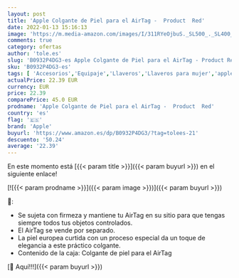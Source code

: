 ```yaml
---
layout: post
title: 'Apple Colgante de Piel para el AirTag -  Product  Red'
date: 2022-01-13 15:16:13
image: 'https://m.media-amazon.com/images/I/311RYeOjbuS._SL500_._SL400_.jpg'
comments: true
category: ofertas
author: 'tole.es'
slug: 'B0932P4DG3-es Apple Colgante de Piel para el AirTag - Product Red'
sku: 'B0932P4DG3-es'
tags: [ 'Accesorios','Equipaje','Llaveros','Llaveros para mujer','apple', ]
actualPrice: 22.39 EUR
currency: EUR
price: 22.39
comparePrice: 45.0 EUR
prodname: 'Apple Colgante de Piel para el AirTag -  Product  Red'
country: 'es'
flag: '🇪🇸'
brand: 'Apple'
buyurl: 'https://www.amazon.es/dp/B0932P4DG3/?tag=tolees-21'
descuento: '50.24'
average: '22.39'
---
```


En este momento está [{{< param title >}}]({{< param buyurl >}}) en el siguiente enlace!

[![{{< param prodname >}}]({{< param image >}})]({{< param buyurl >}})

🔎:

- Se sujeta con firmeza y mantiene tu AirTag en su sitio para que tengas siempre todos tus objetos controlados.
- El AirTag se vende por separado.
- La piel europea curtida con un proceso especial da un toque de elegancia a este práctico colgante.
- Contenido de la caja: Colgante de piel para el AirTag

[🛒 Aquí!!!]({{< param buyurl >}})
